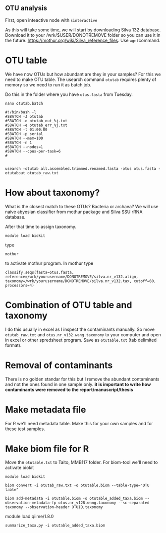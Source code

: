 
## OTU analysis

First, open inteactive node with `sinteractive`

As this will take some time, we will start by downloading Silva 132 database. Download it to your /wrk/$USER/DONOTREMOVE folder so you can use it in the future. https://mothur.org/wiki/Silva_reference_files. Use `wget`command. 

# OTU table
We have now OTUs but how abundant are they in your samples? For this we need to make OTU table. The usearch command `otutab` requires plenty of memory so we need to run it as batch job. 

Do this in the folder where you have `otus.fasta` from Tuesday.
```
nano otutab.batch
```

```
#!/bin/bash -l
#SBATCH -J otutab
#SBATCH -o otutab_out_%j.txt
#SBATCH -e otutab_err_%j.txt
#SBATCH -t 01:00:00
#SBATCH -p serial
#SBATCH --mem=100
#SBATCH -n 1
#SBATCH --nodes=1  
#SBATCH --cpus-per-task=6
#


usearch -otutab all.assembled.trimmed.renamed.fasta -otus otus.fasta -otutabout otutab_raw.txt

```
# How about taxonomy? 

What is the closest match to these OTUs? Bacteria or archaea? We will use naive abyesian classifier from mothur package and Silva SSU rRNA database.

After that time to assign taxonomy.

```
module load biokit
```
type
```
mothur
```
to activate mothur program. In mothur type

```
classify.seqs(fasta=otus.fasta, reference=/wrk/yourusername/DONOTREMOVE/silva.nr_v132.align, taxonomy=/wrk/yourusername/DONOTREMOVE/silva.nr_v132.tax, cutoff=60, processors=4)
```
# Combination of OTU table and taxonomy

I do this usually in excel as I inspect the contaminants manually. So move `otutab_raw.txt` and `otus.nr_v132.wang.taxonomy` to your computer and open in excel or other spredsheet program. Save as `otutable.txt` (tab delimited format).

# Removal of contaminants

There is no golden standar for this but I remove the abundant contaminants and not the ones found in one sample only. **it is important to write how contaminants were removed to the report/manuscript/thesis**

# Make metadata file

For R we'll need metadata table. Make this for your own samples and for these test samples. 

# Make biom file for R
Move the `otutable.txt` to Taito, MMB117 folder. For biom-tool we'll need to activate biokit 

```
module load biokit
```

```
biom convert -i otutab_raw.txt -o otutable.biom --table-type="OTU table"
```
```
biom add-metadata -i otutable.biom -o otutable_added_taxa.biom --observation-metadata-fp otus.nr_v128.wang.taxonomy --sc-separated taxonomy --observation-header OTUID,taxonomy
```
module load qiime/1.8.0

```
summarize_taxa.py -i otutable_added_taxa.biom 
```
